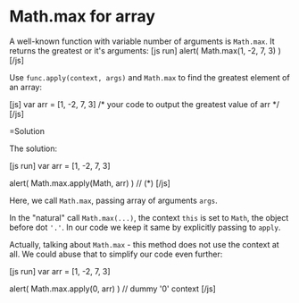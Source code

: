
# Math.max for array 

A well-known function with variable number of arguments is `Math.max`. It returns the greatest or it's arguments:
[js run]
alert( Math.max(1, -2, 7, 3) )
[/js]

Use `func.apply(context, args)` and `Math.max` to find the greatest element of an array:

[js]
var arr = [1, -2, 7, 3]
/* your code to output the greatest value of arr */
[/js]

=Solution

The solution:

[js run]
var arr = [1, -2, 7, 3]

alert( Math.max.apply(Math, arr) ) // (*)
[/js]

Here, we call `Math.max`, passing array of arguments `args`.

In the "natural" call `Math.max(...)`, the context `this` is set to `Math`, the object before dot `'.'`. In our code we keep it same by explicitly passing to `apply`.

Actually, talking about `Math.max` - this method does not use the context at all. We could abuse that to simplify our code even further:

[js run]
var arr = [1, -2, 7, 3]

alert( Math.max.apply(0, arr) ) // dummy '0' context
[/js]


